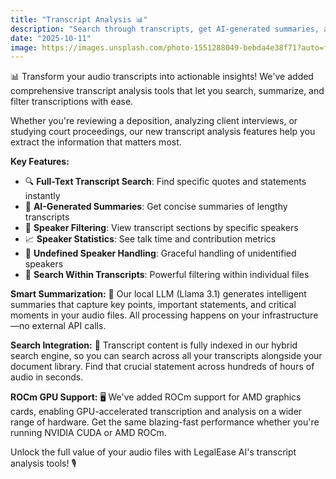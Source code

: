 ```yaml
---
title: "Transcript Analysis 📊"
description: "Search through transcripts, get AI-generated summaries, and filter by speaker. Powerful new tools for analyzing depositions, interviews, and recorded proceedings."
date: "2025-10-11"
image: https://images.unsplash.com/photo-1551288049-bebda4e38f71?auto=format&fit=crop&w=800&q=80
---
```


📊 Transform your audio transcripts into actionable insights! We've added comprehensive transcript analysis tools that let you search, summarize, and filter transcriptions with ease.

Whether you're reviewing a deposition, analyzing client interviews, or studying court proceedings, our new transcript analysis features help you extract the information that matters most.

**Key Features:**
- 🔍 **Full-Text Transcript Search**: Find specific quotes and statements instantly
- 🤖 **AI-Generated Summaries**: Get concise summaries of lengthy transcripts
- 👤 **Speaker Filtering**: View transcript sections by specific speakers
- 📈 **Speaker Statistics**: See talk time and contribution metrics
- 🎯 **Undefined Speaker Handling**: Graceful handling of unidentified speakers
- 💾 **Search Within Transcripts**: Powerful filtering within individual files

**Smart Summarization:** 🧠
Our local LLM (Llama 3.1) generates intelligent summaries that capture key points, important statements, and critical moments in your audio files. All processing happens on your infrastructure—no external API calls.

**Search Integration:** 🔗
Transcript content is fully indexed in our hybrid search engine, so you can search across all your transcripts alongside your document library. Find that crucial statement across hundreds of hours of audio in seconds.

**ROCm GPU Support:** 🖥️
We've added ROCm support for AMD graphics cards, enabling GPU-accelerated transcription and analysis on a wider range of hardware. Get the same blazing-fast performance whether you're running NVIDIA CUDA or AMD ROCm.

Unlock the full value of your audio files with LegalEase AI's transcript analysis tools! 🎙️
